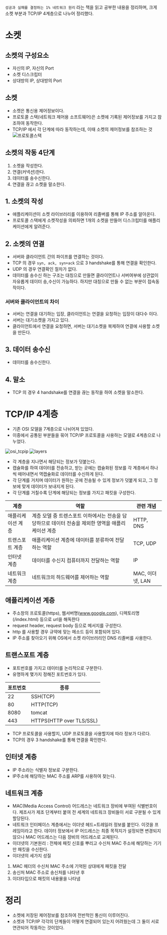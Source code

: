 `성공과 실패를 결정하는 1% 네트워크 원리` 라는 책을 읽고 공부한 내용을 정리하며, 크게 소켓 부분과 TCP/IP 4계층으로 나누어 정리했다.

# 소켓

## 소켓의 구성요소

- 자신의 IP, 자신의 Port
- 소켓 디스크립터
- 상대방의 IP, 상대방의 Port

## 소켓

- 소켓은 통신용 제어정보이다.
- 프로토콜 스택(네트워크 제어용 소프트웨어)은 소켓에 기록된 제어정보를 가지고 참조하여 동작한다.
- TCP/IP 에서 각 단계에 따라 동작하는데, 이때 소켓의 제어정보를 참조하는 것
  ![프로토콜스택](./images/2021-07-28-network/프로토콜스택.png)

## 소켓의 작동 4단계

1. 소켓을 작성한다.
2. 연결(커넥션)한다.
3. 데이터를 송수신한다.
4. 연결을 끊고 소켓을 말소한다.

## 1. 소켓의 작성

- 애플리케이션이 소켓 라이브러리를 이용하여 리졸버를 통해 IP 주소를 알아온다.
- 프로토콜 스택에게 소켓작성을 의뢰하면 1개의 소켓을 만들어 디스크립터를 애플리케이션에게 알려준다.

## 2. 소켓의 연결

- 서버와 클라이언트 간의 파이프를 연결하는 것이다.
- TCP 의 경우 `syn, ack, syn+ack` 으로 3 handshake를 통해 연결을 확인한다.
- UDP 의 경우 연결확인 절차가 없다.
- 데이터를 송수신 하는 구조는 대칭으로 만들면 클라이언트나 서버여부에 상관없이 자유롭게 데이터 송,수신이 가능하다. 하지만 대칭으로 만들 수 없는 부분이 접속동작이다.

### 서버와 클라이언트의 차이

- 서버는 연결을 대기하는 입장, 클라이언트는 연결을 요청하는 입장이 대다수 이다.
- 서버는 대기소켓을 가지고 있다.
- 클라이언트에서 연결을 요청하면, 서버는 대기소켓을 복제하여 연결에 사용할 소켓을 만든다.

## 3. 데이터 송수신

- 데이터를 송수신한다.

## 4. 말소

- TCP 의 경우 4 handshake를 연결을 끊는 동작을 하여 소켓을 말소한다.

# TCP/IP 4계층

- 기존 OSI 모델을 7계층으로 나뉘어져 있었다.
- 이중에서 공통된 부분들을 묶어 TCP/IP 프로토콜을 사용하는 모델로 4계층으로 나누었다.

![osi_tcpip](./images/2021-07-28-network/osi_tcpip.png)
![layers](./images/2021-07-28-network/layers.png)

- 각 계층을 지나면서 해당되는 정보가 덧붙는다.
- 캡슐화를 하여 데이터를 전송하고, 받는 곳에는 캡슐화된 정보를 각 계층에서 하나씩 떼어내면서 역캡슐화로 데이터를 수신하게 된다.
- 각 단계를 거치며 데이터가 원하는 곳에 전송될 수 있게 정보가 덧붙게 되고, 그 정보에 맞게 데이터가 보내지게 된다.
- 각 단계를 거칠수록 단계에 해당되는 정보를 가지고 패킷을 구성한다.

|계층|    역할|    관련 개념|
|----|----|----|
|애플리케이션 계층|    계층 모델 중 트렌스포트 이하에서는 전송을 담당하므로 데이터 전송을 제외한 영역을 애플리케이션 계층    |HTTP, DNS|
|트랜스포트 계층    |애플리케이션 계층에 데이터를 분류하여 전달하는 역할|    TCP, UDP|
|인터넷 계층|    데이터를 수신지 컴퓨터까지 전달하는 역할    |IP|
|네트워크 계층|    네트워크의 하드웨어를 제어하는 역할|    MAC, 이더넷, LAN|

## 애플리케이션 계층

- 주소창의 프로토콜(https), 웹서버명(www.google.com), 디렉토리명(/index.html) 등으로 url을 해독한다
- request header, request body 등으로 메서지를 구성한다.
- http 를 사용할 경우 규약에 맞는 메소드 등이 포함되어 있다.
- IP 주소를 찾아오기 위해 OS에서 소켓 라이브러리인 DNS 리졸버를 사용한다.

## 트랜스포트 계층

- 포트번호를 가지고 데이터를 논리적으로 구분한다.
- 유명하게 몇가지 정해진 포트번호가 있다.

|포트번호|    종류|
|----|----|
|22|    SSH(TCP)|
|80|    HTTP(TCP)|
|8080|    tomcat|
|443|    HTTPS(HTTP over TLS/SSL)|

- TCP 프로토콜을 사용할지, UDP 프로토콜을 사용할지에 따라 정보가 다르다.
- TCP의 경우 3 handshake를 통해 연결을 확인한다.

## 인터넷 계층

- IP 주소라는 식별자 정보로 구분한다.
- IP주소에 해당하는 MAC 주소를 ARP를 사용하여 찾는다.

## 네트워크 계층

- MAC(Media Access Control) 어드레스는 네트워크 장비에 부여된 식별번호이다. 제조사가 제조 단계부터 붙여 전 세계의 네트워크 장비들이 서로 구분될 수 있게
  할당된다.
- 네트워크 인터페이스 계층에서는 이더넷 헤드+트레일러 정보를 붙인다. 이것을 프레임이라고 한다. 데이터 정보에서 IP 어드레스는 최종 목적지가 설정되면 변경되지 않으나 MAC
  어드레스는 다음 장비의 어드레스로 교체된다.
- 이더넷의 기본원리 : 전체에 패킷 신호를 뿌리고 수신처 MAC 주소에 해당하는 기기만 패킷을 수신한다.
- 이더넷의 세가지 성질

1. MAC 헤더의 수신처 MAC 주소에 기억된 상대에게 패킷을 전달
2. 송신처 MAC 주소로 송신처를 나타낸 후
3. 이더타입으로 패킷의 내용물을 나타냄

# 정리

- 소켓에 저장된 제어정보를 참조하여 전반적인 통신이 이루어진다.
- 소켓과 TCP/IP 각각의 단계들이 어떻게 연결되어 있는지 어려웠는데 그 둘이 서로 연관되어 작동하는 것이었다.

